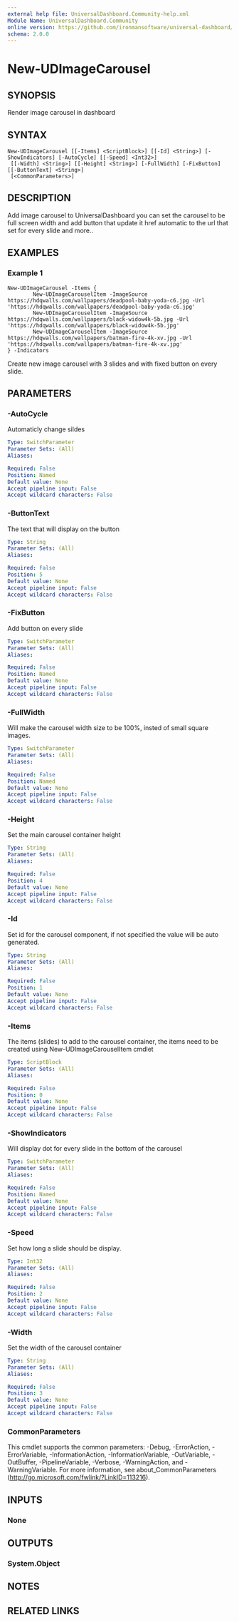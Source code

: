 ```yaml
---
external help file: UniversalDashboard.Community-help.xml
Module Name: UniversalDashboard.Community
online version: https://github.com/ironmansoftware/universal-dashboard/blob/master/src/UniversalDashboard/Help/New-UDImageCarousel.md
schema: 2.0.0
---
```


# New-UDImageCarousel

## SYNOPSIS
Render image carousel in dashboard

## SYNTAX

```
New-UDImageCarousel [[-Items] <ScriptBlock>] [[-Id] <String>] [-ShowIndicators] [-AutoCycle] [[-Speed] <Int32>]
 [[-Width] <String>] [[-Height] <String>] [-FullWidth] [-FixButton] [[-ButtonText] <String>]
 [<CommonParameters>]
```

## DESCRIPTION
Add image carousel to UniversalDashboard you can set the carousel to be full screen width and add button that update it href automatic to the url that set for every slide and more..

## EXAMPLES

### Example 1
```
New-UDImageCarousel -Items {
        New-UDImageCarouselItem -ImageSource https://hdqwalls.com/wallpapers/deadpool-baby-yoda-c6.jpg -Url 'https://hdqwalls.com/wallpapers/deadpool-baby-yoda-c6.jpg'
        New-UDImageCarouselItem -ImageSource https://hdqwalls.com/wallpapers/black-widow4k-5b.jpg -Url 'https://hdqwalls.com/wallpapers/black-widow4k-5b.jpg'
        New-UDImageCarouselItem -ImageSource https://hdqwalls.com/wallpapers/batman-fire-4k-xv.jpg -Url 'https://hdqwalls.com/wallpapers/batman-fire-4k-xv.jpg'
} -Indicators
```

Create new image carousel with 3 slides and with fixed button on every slide.

## PARAMETERS

### -AutoCycle
Automaticly change sildes

```yaml
Type: SwitchParameter
Parameter Sets: (All)
Aliases: 

Required: False
Position: Named
Default value: None
Accept pipeline input: False
Accept wildcard characters: False
```

### -ButtonText
The text that will display on the button

```yaml
Type: String
Parameter Sets: (All)
Aliases: 

Required: False
Position: 5
Default value: None
Accept pipeline input: False
Accept wildcard characters: False
```

### -FixButton
Add button on every slide

```yaml
Type: SwitchParameter
Parameter Sets: (All)
Aliases: 

Required: False
Position: Named
Default value: None
Accept pipeline input: False
Accept wildcard characters: False
```

### -FullWidth
Will make the carousel width size to be 100%, insted of small square images.

```yaml
Type: SwitchParameter
Parameter Sets: (All)
Aliases: 

Required: False
Position: Named
Default value: None
Accept pipeline input: False
Accept wildcard characters: False
```

### -Height
Set the main carousel container height

```yaml
Type: String
Parameter Sets: (All)
Aliases: 

Required: False
Position: 4
Default value: None
Accept pipeline input: False
Accept wildcard characters: False
```

### -Id
Set id for the carousel component, if not specified the value will be auto generated.

```yaml
Type: String
Parameter Sets: (All)
Aliases: 

Required: False
Position: 1
Default value: None
Accept pipeline input: False
Accept wildcard characters: False
```

### -Items
The items (slides) to add to the carousel container, the items need to be created using New-UDImageCarouselItem cmdlet 

```yaml
Type: ScriptBlock
Parameter Sets: (All)
Aliases: 

Required: False
Position: 0
Default value: None
Accept pipeline input: False
Accept wildcard characters: False
```

### -ShowIndicators
Will display dot for every slide in the bottom of the carousel

```yaml
Type: SwitchParameter
Parameter Sets: (All)
Aliases: 

Required: False
Position: Named
Default value: None
Accept pipeline input: False
Accept wildcard characters: False
```

### -Speed
Set how long a slide should be display. 

```yaml
Type: Int32
Parameter Sets: (All)
Aliases: 

Required: False
Position: 2
Default value: None
Accept pipeline input: False
Accept wildcard characters: False
```

### -Width
Set the width of the carousel container

```yaml
Type: String
Parameter Sets: (All)
Aliases: 

Required: False
Position: 3
Default value: None
Accept pipeline input: False
Accept wildcard characters: False
```

### CommonParameters
This cmdlet supports the common parameters: -Debug, -ErrorAction, -ErrorVariable, -InformationAction, -InformationVariable, -OutVariable, -OutBuffer, -PipelineVariable, -Verbose, -WarningAction, and -WarningVariable. For more information, see about_CommonParameters (http://go.microsoft.com/fwlink/?LinkID=113216).

## INPUTS

### None

## OUTPUTS

### System.Object

## NOTES

## RELATED LINKS

